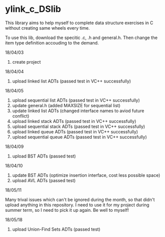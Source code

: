# ylink_c_DSlib
This library aims to help myself to complete data structure exercises in C without creating same wheels every time.

To use this lib, download the specitic .c, .h and general.h. Then change the item type definition accouding to the demand.

18/04/03  
1. create project

18/04/04
1. upload linked list ADTs (passed test in VC++ successfully)

18/04/05
1. upload sequential list ADTs (passed test in VC++ successfully)
2. update general.h (added MAXSIZE for sequential list)
3. update linked list ADTs (changed interface names to aviod future conflict)
4. upload linked stack ADTs (passed test in VC++ successfully)
5. upload sequential stack ADTs (passed test in VC++ successfully)
6. upload linked queue ADTs (passed test in VC++ successfully)
7. upload sequential queue ADTs (passed test in VC++ successfully)

18/04/09
1. upload BST ADTs (passed test)

18/04/10
1. update BST ADTs (optimize insertion interface, cost less possible space)
2. upload AVL ADTs (passed test)

18/05/11

Many trival issues which can't be ignored during the month, so that didn't upload anything in this repository. I need to use it for my project during summer term, so I need to pick it up again. Be well to myself!

18/05/18
1. upload Union-Find Sets ADTs (passed test)

